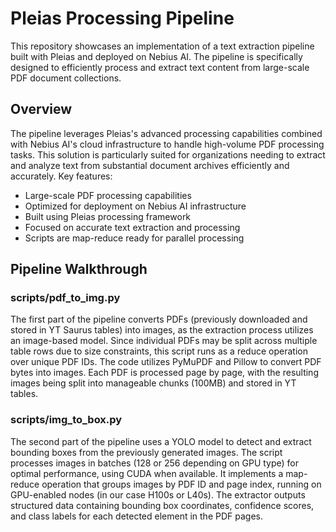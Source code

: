 # Pleias Processing Pipeline
This repository showcases an implementation of a text extraction pipeline built with Pleias and deployed on Nebius AI. The pipeline is specifically designed to efficiently process and extract text content from large-scale PDF document collections.
## Overview
The pipeline leverages Pleias's advanced processing capabilities combined with Nebius AI's cloud infrastructure to handle high-volume PDF processing tasks. This solution is particularly suited for organizations needing to extract and analyze text from substantial document archives efficiently and accurately.
Key features:
- Large-scale PDF processing capabilities
- Optimized for deployment on Nebius AI infrastructure
- Built using Pleias processing framework
- Focused on accurate text extraction and processing
- Scripts are map-reduce ready for parallel processing
## Pipeline Walkthrough
### scripts/pdf_to_img.py
The first part of the pipeline converts PDFs (previously downloaded and stored in YT Saurus tables) into images, as the extraction process utilizes an image-based model. Since individual PDFs may be split across multiple table rows due to size constraints, this script runs as a reduce operation over unique PDF IDs.
The code utilizes PyMuPDF and Pillow to convert PDF bytes into images. Each PDF is processed page by page, with the resulting images being split into manageable chunks (100MB) and stored in YT tables. 

### scripts/img_to_box.py
The second part of the pipeline uses a YOLO model to detect and extract bounding boxes from the previously generated images. The script processes images in batches (128 or 256 depending on GPU type) for optimal performance, using CUDA when available. It implements a map-reduce operation that groups images by PDF ID and page index, running on GPU-enabled nodes (in our case H100s or L40s). The extractor outputs structured data containing bounding box coordinates, confidence scores, and class labels for each detected element in the PDF pages.